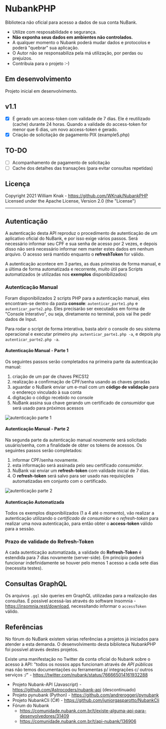 # NubankPHP
Biblioteca não oficial para acesso a dados de sua conta NuBank.

* Utilize com resposabilidade e segurança. 
* **Não exponha seus dados em ambientes não controlados.**
* A qualquer momento o Nubank poderá mudar dados e protocolos e poderá "quebrar" sua aplicação.
* O Autor não se responsabiliza pela má utilização, por perdas ou prejuízos.
* Contribuia para o projeto :-)

## Em desenvolvimento

Projeto inicial em desenvolvimento.

## v1.1
- [X] É gerado um access-token com validade de 7 dias. Ele é reutilizado (cache) durante 24 horas. Quando a validade do access-token for menor que 6 dias, um novo access-token é gerado.
- [X] Criação de solicitação de pagamento PIX (example5.php)

## TO-DO
- [ ] Acompanhamento de pagamento de solicitação
- [ ] Cache dos detalhes das transações (para evitar consultas repetidas)

## Licença
Copyright 2021 William Knak - https://github.com/WKnak/NubankPHP
Licensed under the Apache License, Version 2.0 (the "License")

---
## Autenticação
A autenticação desta API reproduz o procedimento de autenticação de um aplicativo oficial do NuBank, e por isso exige vários passos. Será necessário informar seu CPF e sua senha de acesso por 2 vezes, e depois disso não será necessário informar nem manter estes dados em nenhum arquivo. O acesso será mantido enquanto o **refreshToken** for válido.

A autenticação acontece em 3 partes, as duas primeiras de forma manual, e a última de forma automatizada e recorrente, muito útil para Scripts automatizados (e utilizadas nos **exemplos** disponibilizados)

### Autenticação Manual
Foram disponibilizados 2 scripts PHP para a autenticação manual, eles encontram-se dentro da pasta **console**:
```autenticar_parte1.php``` e ```autenticar_parte2.php```. Eles precisarão ser executados em forma de "Console Interativo", ou seja, diretamente no terminal, pois vai lhe pedir dados de Input.

Para rodar o script de forma interativa, basta abrir o console do seu sistema operacional e executar primeiro ```php autenticar_parte1.php -a```, e depois  ```php autenticar_parte2.php -a```.

#### Autenticação Manual - Parte 1
Os seguintes passos serão completados na primeira parte da autenticação manual:
1. criação de um par de chaves PKCS12
1. realização a confirmação de CPF/senha usando as chaves geradas
1. aguardar o NuBank enviar um e-mail com um **código de validação** para o endereço vinculado à sua conta
1. digitação o código recebido no console
1. NuBank assina sua chave gerando um certificado de *consumidor* que será usado para próximos acessos

![autenticação parte 1](doc/autenticacao-parte1.png)

#### Autenticação Manual - Parte 2
Na segunda parte da autenticação manual *novamente* será solicitado usuário/senha, com a finalidade de obter os tokens de acessos. Os seguintes passos serão completados:
1. informar CPF/senha novamente.
2. esta informação será assinada pelo seu certificado *consumidor*.
3. NuBank vai enviar um **refresh-token** com validade inicial de 7 dias.
4. O **refresh-token** será salvo para ser usado nas requisições automatizadas em conjunto com o certificado.

![autenticação parte 2](doc/autenticacao-parte2.png)

#### Autenticação Automatizada
Todos os exemplos disponibilizados (1 a 4 até o momento), vão realizar a autenticação utilizando o *certificado de consumidor* e o *refresh-token* para realizar uma nova autenticação, para então obter o **access-token** válido para a sessão.

### Prazo de validade do Refresh-Token
A cada autenticação automatizada, a validade do **Refresh-Token** é estendida para 7 dias novamente (server-side). Em princípio poderá funcionar indefinidamente se houver pelo menos 1 acesso a cada sete dias (necessita testes).

## Consultas GraphQL
Os arquivos ```.gql``` são queries em GraphQL utilizadas para a realização das consultas. É possível acessá-las através do software Insomnia - https://insomnia.rest/download, necessitando informar o ```accessToken``` válido.

## Referências
No fórum do NuBank existem várias referências a projetos já iniciados para atender a esta demanda. O desenvolvimento desta biblioteca NubankPHP foi possível através destes projetos. 

Existe uma manifestação no Twitter da conta oficial do Nubank sobre o acesso à API: "todos os nossos apps funcionam através de *API públicas* mas não temos documentações ou ferramentas p/ integrações c/ outros serviços :/" - https://twitter.com/nubank/status/766665014161932288

* Projeto Nubank-API (Javascript) - https://github.com/Astrocoders/nubank-api (descontinuado)
* Projeto pynubank (Python) - https://github.com/andreroggeri/pynubank
* Projeto NubankCli (C#) - https://github.com/juniorgasparotto/NubankCli
* Fórum do Nubank 
    * https://comunidade.nubank.com.br/t/existe-alguma-api-para-desenvolvedores/31409
    * https://comunidade.nubank.com.br/t/api-nubank/136906
     
    
